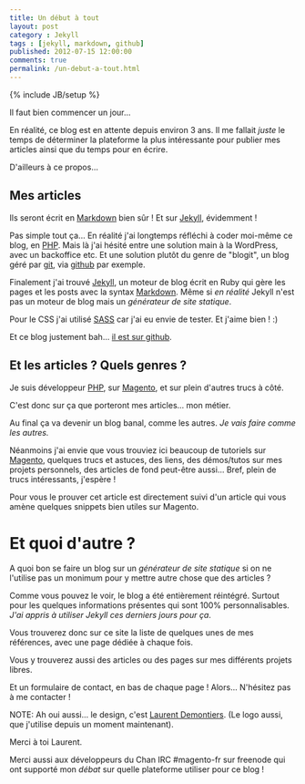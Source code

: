```yaml
---
title: Un début à tout
layout: post
category : Jekyll 
tags : [jekyll, markdown, github]
published: 2012-07-15 12:00:00
comments: true
permalink: /un-debut-a-tout.html
---
```

{% include JB/setup %}

Il faut bien commencer un jour...

En réalité, ce blog est en attente depuis environ 3 ans.
Il me fallait _juste_ le temps de déterminer la plateforme la plus intéressante pour publier mes articles ainsi que du temps pour en écrire.

D'ailleurs à ce propos...

<!-- **END** -->

## Mes articles

Ils seront écrit en [Markdown][md] bien sûr ! Et sur [Jekyll][jekyll], évidemment !

Pas simple tout ça...
En réalité j'ai longtemps réfléchi à coder moi-même ce blog, en [PHP][php]. Mais là j'ai hésité entre une solution main à la WordPress, avec un backoffice etc. Et une solution plutôt du genre de "blogit", un blog géré par [git][git], via [github][github] par exemple.

Finalement j'ai trouvé [Jekyll][jekyll], un moteur de blog écrit en Ruby qui gère les pages et les posts avec la syntax [Markdown][md].
Même si _en réalité_ Jekyll n'est pas un moteur de blog mais un _générateur de site statique_.

Pour le CSS j'ai utilisé [SASS][sass] car j'ai eu envie de tester. Et j'aime bien ! :)

Et ce blog justement bah... [il est sur github][blog].

## Et les articles ? Quels genres ?

Je suis développeur [PHP][php], sur [Magento][mage], et sur plein d'autres trucs à côté.

C'est donc sur ça que porteront mes articles... mon métier.

Au final ça va devenir un blog banal, comme les autres. _Je vais faire comme les autres._

Néanmoins j'ai envie que vous trouviez ici beaucoup de tutoriels sur [Magento][mage], quelques trucs et astuces, des liens, des démos/tutos sur mes projets personnels, des articles de fond peut-être aussi... Bref, plein de trucs intéressants, j'espère !

Pour vous le prouver cet article est directement suivi d'un article qui vous amène quelques snippets bien utiles sur Magento.

# Et quoi d'autre ?

A quoi bon se faire un blog sur un _générateur de site statique_ si on ne l'utilise pas un monimum pour y mettre autre chose que des articles ?

Comme vous pouvez le voir, le blog a été entièrement réintégré. Surtout pour les quelques informations présentes qui sont 100% personnalisables.
_J'ai appris à utiliser Jekyll ces derniers jours pour ça_.

Vous trouverez donc sur ce site la liste de quelques unes de mes références, avec une page dédiée à chaque fois.

Vous y trouverez aussi des articles ou des pages sur mes différents projets libres.

Et un formulaire de contact, en bas de chaque page ! Alors...
N'hésitez pas à me contacter !

NOTE: Ah oui aussi... le design, c'est [Laurent Demontiers][laurent].
(Le logo aussi, que j'utilise depuis un moment maintenant).

Merci à toi Laurent.

Merci aussi aux développeurs du Chan IRC #magento-fr sur freenode qui ont supporté mon _débat_ sur quelle plateforme utiliser pour ce blog !


[md]: http://daringfireball.net/projects/markdown "Markdown is a text-to-HTML conversion tool for web writers"
[jekyll]: http://jekyllrb.com/ "Jekyll,  transform your text into a monster"
[php]: http://php.net "Hypertext Preprocessor"
[git]: http://git-scm.com/ "git, everything is local"
[github]: http://github.com "GitHug, Social Coding"
[sass]: http://sass-lang.com/ "SASS (style with attributes)"
[blog]: http://github.com/jacquesbh/jacquesbh.github.com "Mon blog sur GitHub"
[mage]: http://magentocommerce.com "Magento: E-commerce"
[laurent]: http://demontiers.com "Laurent Demontiers - Ergonomie et design d'interfaces"

